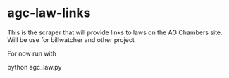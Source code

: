 agc-law-links
=============

This is the scraper that will provide links to laws on the AG Chambers site. Will be use for billwatcher and other project

For now run with 

python agc_law.py
